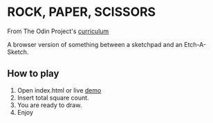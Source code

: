 # ROCK, PAPER, SCISSORS

From The Odin Project's [curriculum](https://www.theodinproject.com/courses/web-development-101/lessons/etch-a-sketch-project?ref=lnav)

A browser version of something between a sketchpad and an Etch-A-Sketch.

## How to play

1. Open index.html or live [demo](https://sarpisik.github.io/etch-a-sketch/)
2. Insert total square count.
3. You are ready to draw.
4. Enjoy
